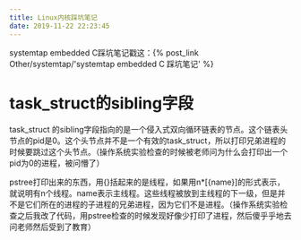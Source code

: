 ```yaml
---
title: Linux内核踩坑笔记
date: 2019-11-22 22:23:45
---
```


systemtap embedded C踩坑笔记戳这：{% post_link Other/systemtap/'systemtap embedded C 踩坑笔记' %}

# task_struct的sibling字段
task_struct 的sibling字段指向的是一个侵入式双向循环链表的节点。这个链表头节点的pid是0。这个头节点并不是一个有效的task_struct，所以打印兄弟进程的时候要跳过这个头节点。（操作系统实验检查的时候被老师问为什么会打印出一个pid为0的进程，被问懵了）

pstree打印出来的东西，用{}括起来的是线程，如果用n*[{name}]的形式表示，就说明有n个线程。name表示主线程。这些线程被放到主线程的下一级，但是并不是它们所在的进程的子进程的兄弟进程，因为它们不是进程。（操作系统实验检查之后我改了代码，用pstree检查的时候发现好像少打印了进程，然后傻乎乎地去问老师然后受到了教育）
